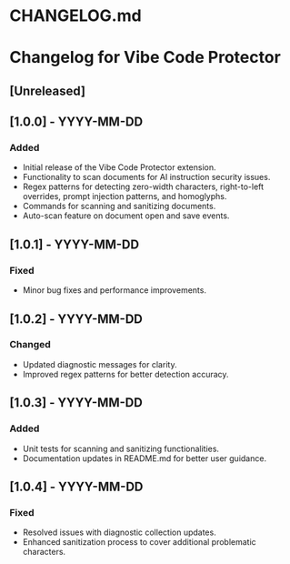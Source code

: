 # CHANGELOG.md

# Changelog for Vibe Code Protector

## [Unreleased]

## [1.0.0] - YYYY-MM-DD
### Added
- Initial release of the Vibe Code Protector extension.
- Functionality to scan documents for AI instruction security issues.
- Regex patterns for detecting zero-width characters, right-to-left overrides, prompt injection patterns, and homoglyphs.
- Commands for scanning and sanitizing documents.
- Auto-scan feature on document open and save events.

## [1.0.1] - YYYY-MM-DD
### Fixed
- Minor bug fixes and performance improvements.

## [1.0.2] - YYYY-MM-DD
### Changed
- Updated diagnostic messages for clarity.
- Improved regex patterns for better detection accuracy.

## [1.0.3] - YYYY-MM-DD
### Added
- Unit tests for scanning and sanitizing functionalities.
- Documentation updates in README.md for better user guidance.

## [1.0.4] - YYYY-MM-DD
### Fixed
- Resolved issues with diagnostic collection updates.
- Enhanced sanitization process to cover additional problematic characters.